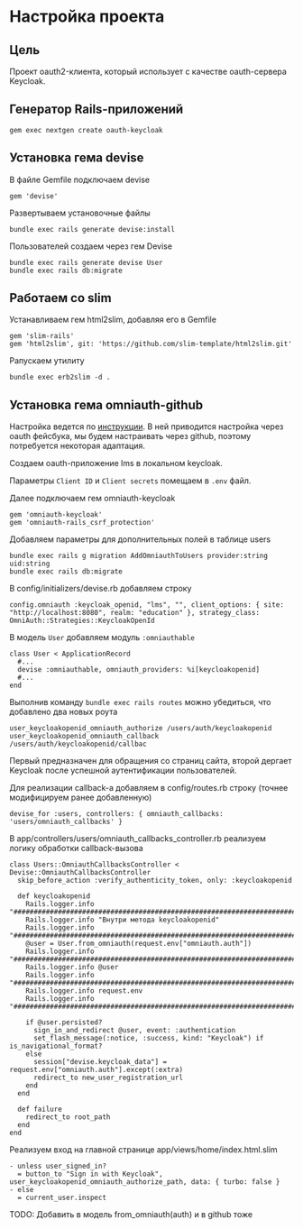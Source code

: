 # Настройка проекта

## Цель

Проект oauth2-клиента, который использует с качестве oauth-сервера Keycloak.

## Генератор Rails-приложений

```
gem exec nextgen create oauth-keycloak
```

## Установка гема devise

В файле Gemfile подключаем devise

```
gem 'devise'
```

Развертываем установочные файлы

```
bundle exec rails generate devise:install
```

Пользователей создаем через гем Devise

```
bundle exec rails generate devise User
bundle exec rails db:migrate
```

## Работаем со slim

Устанавливаем гем html2slim, добавляя его в Gemfile

```
gem 'slim-rails'
gem 'html2slim', git: 'https://github.com/slim-template/html2slim.git'
```

Pапускаем утилиту

```
bundle exec erb2slim -d .
```

## Установка гема omniauth-github

Настройка ведется по [инструкции](https://github.com/heartcombo/devise/wiki/OmniAuth:-Overview). В ней приводится настройка через oauth фейсбука, мы будем настраивать через github, поэтому потребуется некоторая адаптация.

Создаем oauth-приложение lms в локальном keycloak.

Параметры `Client ID` и `Client secrets` помещаем в `.env` файл.

Далее подключаем гем omniauth-keycloak

```
gem 'omniauth-keycloak'
gem 'omniauth-rails_csrf_protection'
```

Добавляем параметры для дополнительных полей в таблице users

```
bundle exec rails g migration AddOmniauthToUsers provider:string uid:string
bundle exec rails db:migrate
```

В config/initializers/devise.rb добавляем строку

```
config.omniauth :keycloak_openid, "lms", "", client_options: { site: "http://localhost:8080", realm: "education" }, strategy_class: OmniAuth::Strategies::KeycloakOpenId
```

В модель `User` добавляем модуль `:omniauthable`

```
class User < ApplicationRecord
  #...
  devise :omniauthable, omniauth_providers: %i[keycloakopenid]
  #...
end
```

Выполнив команду `bundle exec rails routes` можно убедиться, что добавлено два новых роута

```
user_keycloakopenid_omniauth_authorize /users/auth/keycloakopenid
user_keycloakopenid_omniauth_callback  /users/auth/keycloakopenid/callbac
```

Первый предназначен для обращения со страниц сайта, второй дергает Keycloak после успешной аутентификации пользователей.

Для реализации callback-а добавляем в config/routes.rb строку (точнее модифицируем ранее добавленную)

```
devise_for :users, controllers: { omniauth_callbacks: 'users/omniauth_callbacks' }
```

В app/controllers/users/omniauth_callbacks_controller.rb реализуем логику обработки callback-вызова

```
class Users::OmniauthCallbacksController < Devise::OmniauthCallbacksController
  skip_before_action :verify_authenticity_token, only: :keycloakopenid

  def keycloakopenid
    Rails.logger.info "########################################################################"
    Rails.logger.info "Внутри метода keycloakopenid"
    Rails.logger.info "########################################################################"
    @user = User.from_omniauth(request.env["omniauth.auth"])
    Rails.logger.info "########################################################################"
    Rails.logger.info @user
    Rails.logger.info "########################################################################"
    Rails.logger.info request.env
    Rails.logger.info "########################################################################"

    if @user.persisted?
      sign_in_and_redirect @user, event: :authentication
      set_flash_message(:notice, :success, kind: "Keycloak") if is_navigational_format?
    else
      session["devise.keycloak_data"] = request.env["omniauth.auth"].except(:extra)
      redirect_to new_user_registration_url
    end
  end

  def failure
    redirect_to root_path
  end
end

```

Реализуем вход на главной странице app/views/home/index.html.slim

```
- unless user_signed_in?
  = button_to "Sign in with Keycloak", user_keycloakopenid_omniauth_authorize_path, data: { turbo: false }
- else
  = current_user.inspect
```

TODO: Добавить в модель from_omniauth(auth) и в github тоже